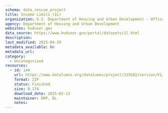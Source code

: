 ```yaml
---
schema: data_rescue_project 
title: Income Limits (IL)
organization: U.S. Department of Housing and Urban Development - Office of Policy Development and Research
agency: Department of Housing and Urban Development
websites: huduser.gov
data_source: https://www.huduser.gov/portal/datasets/il.html
description: 
last_modified: 2025-04-29
metadata_available: No
metadata_url: 
category:
  - Uncategorized
resources:
  - id: 144
    url: https://www.datalumos.org/datalumos/project/219282/version/V1/view
    format: ZIP
    status: Finished
    size: 0.174
    download_date: 2025-02-13
    maintainer: DRP, DL
    notes: 
---
```

